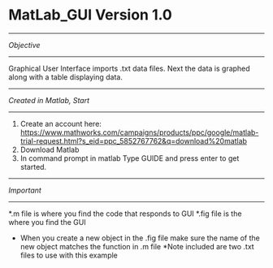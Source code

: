 # MatLab_GUI Version 1.0
***********
*Objective*
***********
Graphical User Interface imports .txt data files. Next the data is graphed along with a table displaying data. 

****************************
*Created in Matlab, Start*
****************************
1. Create an account here: https://www.mathworks.com/campaigns/products/ppc/google/matlab-trial-request.html?s_eid=ppc_5852767762&q=download%20matlab
2. Download Matlab 
3. In command prompt in matlab Type GUIDE and press enter to get started. 






***********
*Important*
***********
*.m file is where you find the code that responds to GUI
*.fig file is the where you find the GUI
* When you create a new object in the .fig file make sure the name of the new object matches the function in .m file
*Note included are two .txt files to use with this example
